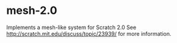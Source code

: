 mesh-2.0
========

Implements a mesh-like system for Scratch 2.0 See http://scratch.mit.edu/discuss/topic/23939/ for more information.
